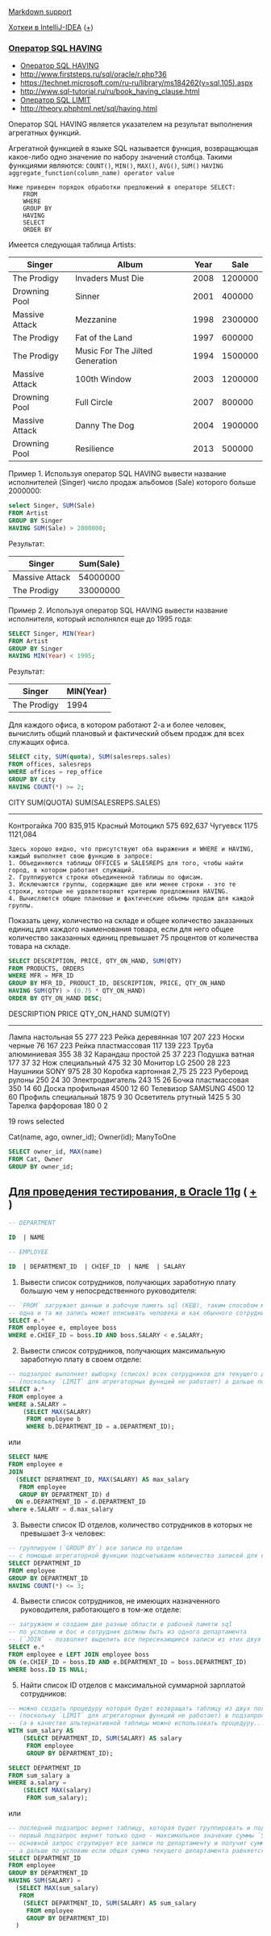 [Markdown support](https://daringfireball.net/projects/markdown/syntax)

[Хоткеи в IntelliJ-IDEA](https://juja.com.ua/java/ide/intellij-idea-hotkeys) ([+](http://eax.me/intellij-idea-hotkeys))


### [Оператор SQL HAVING](http://2sql.ru/novosti/sql-having)
* [Оператор SQL HAVING](http://2sql.ru/novosti/sql-having)
* http://www.firststeps.ru/sql/oracle/r.php?36
* https://technet.microsoft.com/ru-ru/library/ms184262(v=sql.105).aspx
* http://www.sql-tutorial.ru/ru/book_having_clause.html
* [Оператор SQL LIMIT](http://2sql.ru/novosti/sql-limit)
* http://theory.phphtml.net/sql/having.html

Оператор SQL HAVING является указателем на результат выполнения агрегатных функций.

Агрегатной функцией в языке SQL называется функция, возвращающая какое-либо одно значение по набору значений столбца.
Такими функциями являются: `COUNT()`, `MIN()`, `MAX()`, `AVG()`, `SUM()`
`HAVING aggregate_function(column_name) operator value`

```
Ниже приведен порядок обработки предложений в операторе SELECT:
    FROM
    WHERE
    GROUP BY
    HAVING
    SELECT
    ORDER BY 
```

Имеется следующая таблица Artists:

Singer         | Album                           | Year | Sale
---------------|---------------------------------|------|--------
The Prodigy    | Invaders Must Die               | 2008 | 1200000
Drowning Pool  | Sinner                          | 2001 | 400000
Massive Attack | Mezzanine                       | 1998 | 2300000
The Prodigy    | Fat of the Land                 | 1997 | 600000
The Prodigy    | Music For The Jilted Generation | 1994 | 1500000
Massive Attack | 100th Window                    | 2003 | 1200000
Drowning Pool | Full Circle                      | 2007 | 800000
Massive Attack | Danny The Dog                   | 2004 | 1900000
Drowning Pool | Resilience                       | 2013 | 500000


Пример 1. Используя оператор SQL HAVING вывести название исполнителей (Singer) число продаж альбомов (Sale) которого больше 2000000:

```sql
select Singer, SUM(Sale)
FROM Artist
GROUP BY Singer
HAVING SUM(Sale) > 2000000;
```

Результат:

Singer         | Sum(Sale)
---------------|---------
Massive Attack | 54000000
The Prodigy    | 33000000


Пример 2. Используя оператор SQL HAVING вывести название исполнителя, который исполнялся еще до 1995 года:

```sql
SELECT Singer, MIN(Year)
FROM Artist
GROUP BY Singer
HAVING MIN(Year) < 1995;
```

Результат:

Singer      | MIN(Year)
------------|---------
The Prodigy | 1994





Для каждого офиса, в котором работают 2-а и более человек, вычислить общий плановый и фактический объем продаж для всех служащих офиса. 

```sql
SELECT city, SUM(quota), SUM(salesreps.sales)
FROM offices, salesreps
WHERE offices = rep_office
GROUP BY city
HAVING COUNT(*) >= 2;
```

CITY                           SUM(QUOTA) SUM(SALESREPS.SALES)
------------------------------ ---------- --------------------
Контрогайка                           700              835,915
Красный Мотоцикл                      575              692,637
Чугуевск                             1175             1121,084

```
Здесь хорошо видно, что присутствуют оба выражения и WHERE и HAVING, каждый выполняет свою функцию в запросе:
1. Объединяются таблицы OFFICES и SALESREPS для того, чтобы найти город, в котором работает служащий.
2. Группируются строки объединенной таблицы по офисам.
3. Исключаются группы, содержащие две или менее строки - это те строки, которые не удовлетворяют критерию предложения HAVING.
4. Вычисляются общие плановые и фактические объемы продаж для каждой группы. 
```



Показать цену, количество на складе и общее количество заказанных единиц для каждого наименования товара, если для него общее количество заказанных единиц превышает 75 процентов от количества товара на складе.

```sql
SELECT DESCRIPTION, PRICE, QTY_ON_HAND, SUM(QTY)
FROM PRODUCTS, ORDERS
WHERE MFR = MFR_ID
GROUP BY MFR_ID, PRODUCT_ID, DESCRIPTION, PRICE, QTY_ON_HAND
HAVING SUM(QTY) > (0.75 * QTY_ON_HAND)
ORDER BY QTY_ON_HAND DESC;
```

DESCRIPTION             PRICE    QTY_ON_HAND   SUM(QTY)
------------------ ---------- -------------- ----------
Лампа настольная           55            277        223
Рейка деревянная          107            207        223
Носки черные               76            167        223
Рейка пластмассовая       117            139        223
Труба алюминиевая         355             38         32
Карандаш простой           25             37        223
Подушка ватная            177             37         32
Нож специальный           475             32         30
Монитор LG               2500             28        223
Наушники SONY             975             28         30
Коробка картонная        2,75             25        223
Рубероид рулоны           250             24         30
Электродвигатель          243             15         26
Бочка пластмассовая       350             14         60
Доска профильная         4500             12         60
Телевизор SAMSUNG        4500             12         60
Профиль специальный      1875              9         30
Осветитель ртутный       1425              5         30
Тарелка фарфоровая        180              0          2

19 rows selected




Cat(name, ago, owner_id);
Owner(id);
ManyToOne

```sql
SELECT owner_id, MAX(name)
FROM Cat, Owner
GROUP BY owner_id;
```


[Для проведения тестирования, в Oracle 11g](https://habrahabr.ru/post/181033) **(** [+](http://bestwebit.biz.ua/sql_exersize/sql_task_group_by_01.html) **)**
---

```sql
-- DEPARTMENT

ID  | NAME
```

```sql
-- EMPLOYEE

ID  | DEPARTMENT_ID  | CHIEF_ID  | NAME  | SALARY
```

1. Вывести список сотрудников, получающих заработную плату большую чем у непосредственного руководителя:
```sql
-- `FROM` загружает данные в рабочую память sql (КЕШ), таким способом можно создать две разных области в рабочей памяти sql для одной и той-же таблицы
-- одна и та же запись может описывать человека и как обычного сотрудника и как шефа, таким способом можно сказать что у сотрудника есть конкретный шеф
SELECT e.*
FROM employee e, employee boss
WHERE e.CHIEF_ID = boss.ID AND boss.SALARY < e.SALARY;
```

2. Вывести список сотрудников, получающих максимальную заработную плату в своем отделе:
```sql
-- подзапрос выполняет выборку (список) всех сотрудников для текущего департамента из основного запроса, далее агрегаторная функция `MAX` - возвращает только одно значение - а именно найденную максимальную зарплату
-- (поскольку `LIMIT` для агрегаторных функций не работает) а дальше по этому значению (максимальной зарплате) основной запрос делает выборку сотрудников для этого отдела
SELECT a.*
FROM employee a
WHERE a.SALARY =
    (SELECT MAX(SALARY)
     FROM employee b
     WHERE b.DEPARTMENT_ID = a.DEPARTMENT_ID);
```
или
```sql
SELECT NAME 
FROM employee e  
JOIN 
  (SELECT DEPARTMENT_ID, MAX(SALARY) AS max_salary 
   FROM employee
   GROUP BY DEPARTMENT_ID) d
  ON e.DEPARTMENT_ID = d.DEPARTMENT_ID
where e.SALARY = d.max_salary
```

3. Вывести список ID отделов, количество сотрудников в которых не превышает 3-х человек:
```sql
-- группируем (`GROUP BY`) все записи по отделам
-- с помощью агрегаторной функции подсчитываем количество записей для каждой группы, и добаляем условие поиска... 
SELECT DEPARTMENT_ID
FROM employee
GROUP BY DEPARTMENT_ID
HAVING COUNT(*) <= 3;
```

4. Вывести список сотрудников, не имеющих назначенного руководителя, работающего в том-же отделе:
```sql
-- загружаем и создаем две разные области в рабочей памяти sql
-- по условию и бос и сотрудник должны быть из одного департамента
-- (`JOIN` - позволяет выделить все пересекающиеся записи из этих двух таблиц) по условию мы ищем всех боссов которые поза областью пересечения... 
SELECT e.*
FROM employee e LEFT JOIN employee boss
ON (e.CHIEF_ID = boss.ID AND e.DEPARTMENT_ID = boss.DEPARTMENT_ID)
WHERE boss.ID IS NULL;
```

5. Найти список ID отделов с максимальной суммарной зарплатой сотрудников:
```sql
-- можно создать процедуру которая будет возвращать таблицу из двух полей (`WITH sum_salary AS`)... а внутри сгрупируем поля по `DEPARTMENT_ID` и вернем сумму (SALARY) для каждого департамента
-- (поскольку `LIMIT` для агрегаторных функций не работает) в подзапросе можно вернуть максимальное значение `SALARY`, которое будет только одно, дальше по этому значение делаем выборку и возвращаем все записи которые имеют такую максимальную сумму
-- (а в качестве альтернативной таблицы можно использовать процедуру...)
WITH sum_salary AS
    (SELECT DEPARTMENT_ID, SUM(SALARY) AS salary
     FROM employee
     GROUP BY DEPARTMENT_ID);

SELECT DEPARTMENT_ID
FROM sum_salary a
WHERE a.salary = 
    (SELECT MAX(salary)
     FROM sum_salary);
```
или
```sql
-- последний подзапрос вернет таблицу, которая будет группировать и подсчитывать общую сумму `SALARY` для каждого департамента
-- первый подзапрос вернет только одно - максимальное значение суммы `SALARY`
-- основной запрос сгрупирует все записи по департаменту и получит сумму `SALARY` по каждому департаменту
-- а дальше по условию если общая сумма текущего департамента равняется максимальной сумме, тогда возвращаем это...
SELECT DEPARTMENT_ID 
FROM employee 
GROUP BY DEPARTMENT_ID 
HAVING SUM(SALARY) = 
  (SELECT MAX(sum_salary) 
   FROM
    (SELECT DEPARTMENT_ID, SUM(SALARY) AS sum_salary 
     FROM employee 
     GROUP BY DEPARTMENT_ID)
  )
```





